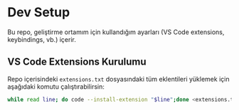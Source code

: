# Dev Setup

Bu repo, geliştirme ortamım için kullandığım ayarları (VS Code extensions, keybindings, vb.) içerir.

## VS Code Extensions Kurulumu

Repo içerisindeki `extensions.txt` dosyasındaki tüm eklentileri yüklemek için aşağıdaki komutu çalıştırabilirsin:

```bash
while read line; do code --install-extension "$line";done <extensions.txt
